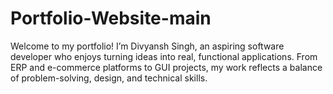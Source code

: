 # Portfolio-Website-main
Welcome to my portfolio! I’m Divyansh Singh, an aspiring software developer who enjoys turning ideas into real, functional applications. From ERP and e-commerce platforms to GUI projects, my work reflects a balance of problem-solving, design, and technical skills.
